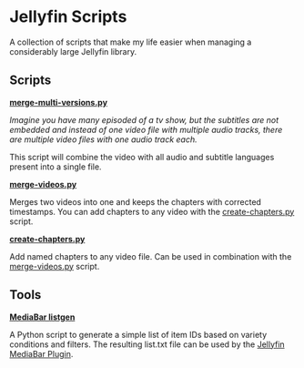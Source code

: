 
# Jellyfin Scripts

A collection of scripts that make my life easier when managing a considerably large Jellyfin library.



## Scripts


**[merge-multi-versions.py](scripts/merge-multi-versions.py)**

*Imagine you have many episoded of a tv show, but the subtitles are not embedded and instead of one video file with multiple audio tracks, there are multiple video files with one audio track each.*

This script will combine the video with all audio and subtitle languages present into a single file.


**[merge-videos.py](scripts/merge-videos.py)**

Merges two videos into one and keeps the chapters with corrected timestamps. You can add chapters to any video with the [create-chapters.py](scripts/create-chapters.py) script.


**[create-chapters.py](scripts/create-chapters.py)**

Add named chapters to any video file. Can be used in combination with the [merge-videos.py](scripts/merge-videos.py) script.



## Tools

**[MediaBar listgen](tools/mediabar-listgen/README.md)**

A Python script to generate a simple list of item IDs based on variety conditions and filters. The resulting list.txt file can be used by the [Jellyfin MediaBar Plugin](https://github.com/MakD/Jellyfin-Media-Bar).



